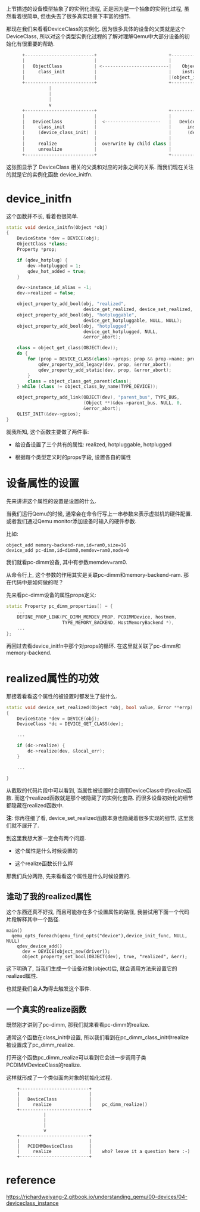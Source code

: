 上节描述的设备模型抽象了的实例化流程, 正是因为是一个抽象的实例化过程, 虽然看着很简单, 但也失去了很多真实场景下丰富的细节. 

那现在我们来看看DeviceClass的实例化. 因为很多具体的设备的父类就是这个DeviceClass, 所以对这个类型实例化过程的了解对理解Qemu中大部分设备的初始化有很重要的帮助. 

```cpp
      +--------------------------+                           +----------------------+
      |                          |                           |                      |
      |   ObjectClass            | <-------------------------|    Object            |
      |     class_init           |                           |    instance_init     |
      |                          |                           |(object_instance_init)|
      +--------------------------+                           +----------------------+
                |                                                      |
                |                                                      |
                |                                                      |
                v                                                      v
      +--------------------------+                           +----------------------+
      |                          |                           |                      |
      |   DeviceClass            |  <---------------------   |   DeviceState        |
      |     class_init           |                           |      instance_init   |
      |     (device_class_init)  |                           |      (device_initfn) |
      |                          |                           |                      |
      |     realize              |  overwrite by child class |                      |
      |     unrealize            |                           |                      |
      +--------------------------+                           +----------------------+
```

这张图显示了 DeviceClass 相关的父类和对应的对象之间的关系. 而我们现在关注的就是它的实例化函数 device_initfn. 

# device_initfn

这个函数并不长, 看着也很简单. 

```cpp
static void device_initfn(Object *obj)
{
    DeviceState *dev = DEVICE(obj);
    ObjectClass *class;
    Property *prop;

    if (qdev_hotplug) {
        dev->hotplugged = 1;
        qdev_hot_added = true;
    }

    dev->instance_id_alias = -1;
    dev->realized = false;

    object_property_add_bool(obj, "realized",
                             device_get_realized, device_set_realized, NULL);
    object_property_add_bool(obj, "hotpluggable",
                             device_get_hotpluggable, NULL, NULL);
    object_property_add_bool(obj, "hotplugged",
                             device_get_hotplugged, NULL,
                             &error_abort);

    class = object_get_class(OBJECT(dev));
    do {
        for (prop = DEVICE_CLASS(class)->props; prop && prop->name; prop++) {
            qdev_property_add_legacy(dev, prop, &error_abort);
            qdev_property_add_static(dev, prop, &error_abort);
        }
        class = object_class_get_parent(class);
    } while (class != object_class_by_name(TYPE_DEVICE));

    object_property_add_link(OBJECT(dev), "parent_bus", TYPE_BUS,
                             (Object **)&dev->parent_bus, NULL, 0,
                             &error_abort);
    QLIST_INIT(&dev->gpios);
}
```

就我所知, 这个函数主要做了两件事: 

* 给设备设置了三个共有的属性: realized, hotpluggable, hotplugged

* 根据每个类型定义时的props字段, 设置各自的属性

# 设备属性的设置

先来讲讲这个属性的设置是设置的什么. 

当我们运行Qemu的时候, 通常会在命令行写上一串参数来表示虚拟机的硬件配置. 或者我们通过Qemu monitor添加设备时输入的硬件参数. 

比如: 

```
object_add memory-backend-ram,id=ram0,size=1G
device_add pc-dimm,id=dimm0,memdev=ram0,node=0
```

我们就看pc-dimm设备, 其中有参数memdev=ram0. 

从命令行上, 这个参数的作用其实是关联pc-dimm和memory-backend-ram. 那在代码中是如何做的呢？

先来看pc-dimm设备的属性props定义: 

```cpp
static Property pc_dimm_properties[] = {
    ...
    DEFINE_PROP_LINK(PC_DIMM_MEMDEV_PROP, PCDIMMDevice, hostmem,
                     TYPE_MEMORY_BACKEND, HostMemoryBackend *),
    ...
};
```

再回过去看device_initfn中那个对props的循环. 在这里就关联了pc-dimm和memory-backend. 

# realized属性的功效

那接着看看这个属性的被设置时都发生了些什么. 

```cpp
static void device_set_realized(Object *obj, bool value, Error **errp)
{
    DeviceState *dev = DEVICE(obj);
    DeviceClass *dc = DEVICE_GET_CLASS(dev);

    ...

    if (dc->realize) {
        dc->realize(dev, &local_err);
    }

    ...

}
```

从截取的代码片段中可以看到, 当属性被设置时会调用DeviceClass中的realize函数. 而这个realized函数就是那个被隐藏了的实例化套路. 而很多设备初始化的细节都隐藏在realized函数中. 

**注**: 你再往细了看, device_set_realized函数本身也隐藏着很多实现的细节, 这里我们就不展开了. 

到这里我想大家一定会有两个问题. 

* 这个属性是什么时候设置的

* 这个realize函数长什么样

那我们兵分两路, 先来看看这个属性是什么时候设置的. 

## 谁动了我的realized属性

这个东西还真不好找, 而且可能存在多个设置属性的路径, 我尝试用下面一个代码片段解释其中一个路径. 

```
main()
  qemu_opts_foreach(qemu_find_opts("device"),device_init_func, NULL, NULL)
    qdev_device_add()
      dev = DEVICE(object_new(driver));
      object_property_set_bool(OBJECT(dev), true, "realized", &err);
```

这下明确了, 当我们生成一个设备对象(object)后, 就会调用方法来设置它的realized属性. 

也就是我们会**人为**得去触发这个事件. 

## 一个真实的realize函数

既然刚才讲到了pc-dimm, 那我们就来看看pc-dimm的realize. 

通常这个函数在class_init中设置, 所以我们看到在pc_dimm_class_init中realize被设置成了pc_dimm_realize. 

打开这个函数pc_dimm_realize可以看到它会进一步调用子类PCDIMMDeviceClass的realize. 

这样就形成了一个类似面向对象的初始化过程. 

```
    +--------------------------+
    |                          |
    |   DeviceClass            |
    |     realize              |    pc_dimm_realize()
    +--------------------------+
              |                 
              |                 
              |                 
              v                 
    +--------------------------+
    |                          |
    |   PCDIMMDeviceClass      |
    |     realize              |    who? leave it a question here :-)
    +--------------------------+
```

# reference

https://richardweiyang-2.gitbook.io/understanding_qemu/00-devices/04-deviceclass_instance